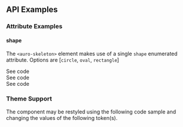 <!-- AURO-GENERATED-CONTENT:START (FILE:src=../docs/api.md) -->
<!-- AURO-GENERATED-CONTENT:END -->

## API Examples

### Attribute Examples

#### shape

The `<auro-skeleton>` element makes use of a single `shape` enumerated attribute. Options are [`circle`, `oval`, `rectangle`]

<div class="exampleWrapper">
  <!-- AURO-GENERATED-CONTENT:START (FILE:src=../apiExamples/api_shape_circle.html) -->
  <!-- AURO-GENERATED-CONTENT:END -->
</div>
<auro-accordion alignRight>
  <span slot="trigger">See code</span>

<!-- AURO-GENERATED-CONTENT:START (CODE:src=../apiExamples/api_shape_circle.html) -->
<!-- AURO-GENERATED-CONTENT:END -->

</auro-accordion>

<div class="exampleWrapper">
  <!-- AURO-GENERATED-CONTENT:START (FILE:src=../apiExamples/api_shape_oval.html) -->
  <!-- AURO-GENERATED-CONTENT:END -->
</div>
<auro-accordion alignRight>
  <span slot="trigger">See code</span>

<!-- AURO-GENERATED-CONTENT:START (CODE:src=../apiExamples/api_shape_oval.html) -->
<!-- AURO-GENERATED-CONTENT:END -->

</auro-accordion>

<div class="exampleWrapper">
  <!-- AURO-GENERATED-CONTENT:START (FILE:src=../apiExamples/api_shape_rectangle.html) -->
  <!-- AURO-GENERATED-CONTENT:END -->
</div>
<auro-accordion alignRight>
  <span slot="trigger">See code</span>

<!-- AURO-GENERATED-CONTENT:START (CODE:src=../apiExamples/api_shape_rectangle.html) -->
<!-- AURO-GENERATED-CONTENT:END -->

</auro-accordion>

### Theme Support

The component may be restyled using the following code sample and changing the values of the following token(s).

<!-- AURO-GENERATED-CONTENT:START (CODE:src=../src/styles/tokens.scss) -->
<!-- AURO-GENERATED-CONTENT:END -->

